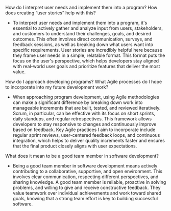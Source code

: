 How do I interpret user needs and implement them into a program? How does creating “user stories” help with this?

  - To interpret user needs and implement them into a program, it's essential to actively gather and analyze input from users, 
    stakeholders, and customers to understand their challenges, goals, and desired outcomes. This often involves direct communication,
    surveys, and feedback sessions, as well as breaking down what users want into specific requirements. User stories are incredibly
    helpful here because they frame user needs in a simple, relatable format. This format puts the focus on the user's perspective,
    which helps developers stay aligned with real-world user goals and prioritize features that deliver the most value.
    
How do I approach developing programs? What Agile processes do I hope to incorporate into my future development work?

  - When approaching program development, using Agile methodologies can make a significant difference by breaking down work into manageable
    increments that are built, tested, and reviewed iteratively. Scrum, in particular, can be effective with its focus on short sprints,
    daily standups, and regular retrospectives. This framework allows developers to stay responsive to changes and continuously improve based
    on feedback. Key Agile practices I aim to incorporate include regular sprint reviews, user-centered feedback loops, and continuous integration,
    which helps to deliver quality increments faster and ensures that the final product closely aligns with user expectations.
    
What does it mean to be a good team member in software development?

  - Being a good team member in software development means actively contributing to a collaborative, supportive, and open environment. This involves
    clear communication, respecting different perspectives, and sharing knowledge. A good team member is reliable, proactive in solving problems,
    and willing to give and receive constructive feedback. They value teamwork over individual achievements and work toward shared goals, knowing
    that a strong team effort is key to building successful software.
